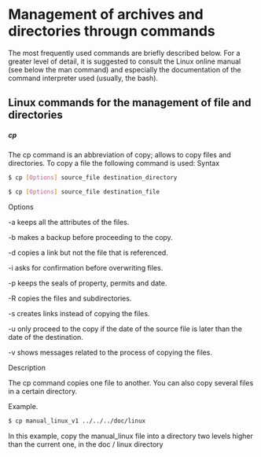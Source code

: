 # Management of archives and directories througn commands

The most frequently used commands are briefly described below. For a greater level of detail, it is suggested to consult the Linux online manual (see below the man command) and especially the documentation of the command interpreter used (usually, the bash).

## Linux commands for the management of file and directories

##### cp

The cp command is an abbreviation of copy; allows to copy files and directories. To copy a file the following command is used:
Syntax
````bash
$ cp [Options] source_file destination_directory

$ cp [Options] source_file destination_file
````
Options

-a keeps all the attributes of the files.

-b makes a backup before proceeding to the copy.

-d copies a link but not the file that is referenced.

-i asks for confirmation before overwriting files.

-p keeps the seals of property, permits and date.

-R copies the files and subdirectories.

-s creates links instead of copying the files.

-u only proceed to the copy if the date of the source file is later than the date of the destination.

-v shows messages related to the process of copying the files.

Description

The cp command copies one file to another. You can also copy several files in a certain directory.

Example.
````bash
$ cp manual_linux_v1 ../../../doc/linux
````
In this example, copy the manual_linux file into a directory two levels higher than the current one, in the doc / linux directory
